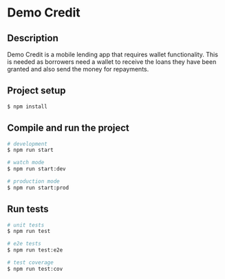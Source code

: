 # Demo Credit
## Description

Demo Credit is a mobile lending app that requires wallet functionality. This is needed as borrowers need a wallet to receive the loans they have been granted and also send the money for repayments.

## Project setup

```bash
$ npm install
```

## Compile and run the project

```bash
# development
$ npm run start

# watch mode
$ npm run start:dev

# production mode
$ npm run start:prod
```

## Run tests

```bash
# unit tests
$ npm run test

# e2e tests
$ npm run test:e2e

# test coverage
$ npm run test:cov
```
